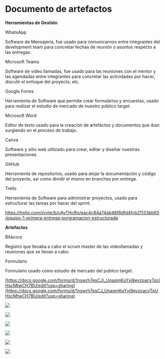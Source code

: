 # Documento de artefactos
**Herramientas de Gestión**

WhatsApp

Software de Mensajería, fue usado para comunicarnos entre integrantes del development team para concretar fechas de reunión o asuntos respecto a las entregas.

Microsoft Teams

Software de video llamadas, fue usado para las reuniones con el mentor y las agendadas entre integrantes para concretar las actividades por hacer, discutir el enfoque del proyecto, etc.

Google Forms

Herramienta de Software que permite crear formularios y encuestas, usado para realizar el estudio de mercado de nuestro público target.

Microsoft Word

Editor de texto usado para la creación de artefactos y documentos que iban surgiendo en el proceso de trabajo.

Canva

Software y sitio web utilizado para crear, editar y diseñar nuestras presentaciones

GitHub

Herramienta de repositorios, usado para alojar la documentación y código del proyecto, así como dividir el mismo en branches por entrega.

Trello

Herramienta de Software para administrar proyectos, usado para estructurar las tareas por hacer del sprint.

https://trello.com/invite/b/cAyTHcRn/eac4c84a74ab46f8dfd4fcb21133bb63/equipo-1-primera-entrega-porgramacion-estructurada

**Artefactos**

Bitácora

Registro que llevaba a cabo el scrum master de las videollamadas y reuniones que se llevan a cabo.

Formulario

Formulario usado como estudio de mercado del publico target.

[https://docs.google.com/forms/d/1nswrh7esCJ\_UnaqmKuYxj9evzoacvTpUHscMtwCH7BU/edit?usp=sharing](https://docs.google.com/forms/d/1nswrh7esCJ_UnaqmKuYxj9evzoacvTpUHscMtwCH7BU/edit?usp=sharing)

![](RackMultipart20220315-4-w52xpo_html_f30bb5d35cf3bfb9.jpg)

![](RackMultipart20220315-4-w52xpo_html_1bec707e08061a8a.jpg)

![](RackMultipart20220315-4-w52xpo_html_c4b73a3d4e5d456c.jpg)

![](RackMultipart20220315-4-w52xpo_html_6efe86ea1716afea.jpg)

![](RackMultipart20220315-4-w52xpo_html_2dc280ee8a89eee.jpg)

![](RackMultipart20220315-4-w52xpo_html_73a74cd51f430f7.jpg)
